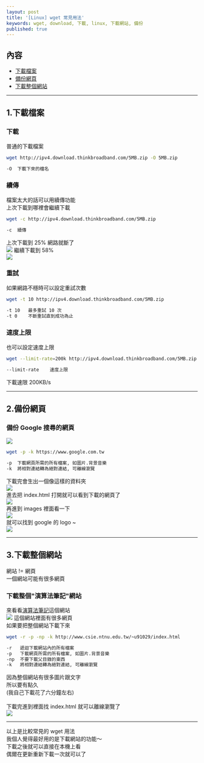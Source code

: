 ```yaml
---
layout: post
title: '[Linux] wget 常見用法'
keywords: wget, download, 下載, linux, 下載網站, 備份
published: true
---
```


## 內容
- [下載檔案](#downloadFile)
- [備份網頁](#backupPage)
- [下載整個網站](#downloadWebsite)

---

<a name="downloadFile"></a>

## 1.下載檔案

### 下載

普通的下載檔案<br>

```bash
wget http://ipv4.download.thinkbroadband.com/5MB.zip -O 5MB.zip

-O  下載下來的檔名
```

### 續傳

檔案太大的話可以用續傳功能<br>
上次下載到哪裡會繼續下載<br>

```bash
wget -c http://ipv4.download.thinkbroadband.com/5MB.zip

-c  續傳
```

上次下載到 25% 網路就斷了<br>
![](http://imgur.com/RHt0Erp.png)
繼續下載到 58%<br>
![](http://imgur.com/cD9sg5m.png)

### 重試

如果網路不穩時可以設定重試次數

```bash
wget -t 10 http://ipv4.download.thinkbroadband.com/5MB.zip

-t 10   最多重試 10 次
-t 0    不斷重試直到成功為止
```

### 速度上限

也可以設定速度上限

```bash
wget --limit-rate=200k http://ipv4.download.thinkbroadband.com/5MB.zip

--limit-rate    速度上限
```
下載速限 200KB/s

---

<a name="backupPage"></a>

## 2.備份網頁

### 備份 Google 搜尋的網頁

![](http://imgur.com/4sApmZP.png)

```bash
wget -p -k https://www.google.com.tw

-p  下載網頁所需的所有檔案, 如圖片.背景音樂
-k  將相對連結轉為絕對連結, 可離線瀏覽
```

下載完會生出一個像這樣的資料夾<br>
![](http://i.imgur.com/JMjX9kH.png)<br>
進去把 index.html 打開就可以看到下載的網頁了<br>
![](http://i.imgur.com/WkB5CJH.png)<br>
再進到 images 裡面看一下<br>
![](http://imgur.com/u18AwZs.png)<br>
就可以找到 google 的 logo ~ <br>
![](http://imgur.com/thElnfF.png)<br>

---

<a name="downloadWebsite"></a>

## 3.下載整個網站

網站 != 網頁<br>
一個網站可能有很多網頁<br>

### 下載整個"演算法筆記"網站

來看看<a href="http://www.csie.ntnu.edu.tw/~u91029/index.html" target="_blank">演算法筆記</a>這個網站<br>
![](http://imgur.com/Y4iMtPw.png)
這個網站裡面有很多網頁<br>
如果要把整個網站下載下來<br>

```bash
wget -r -p -np -k http://www.csie.ntnu.edu.tw/~u91029/index.html

-r   遞迴下載網站內的所有檔案
-p   下載網頁所需的所有檔案, 如圖片.背景音樂
-np  不要下載父目錄的東西
-k   將相對連結轉為絕對連結, 可離線瀏覽
```

因為整個網站有很多圖片跟文字<br>
所以要有點久<br>
(我自己下載花了六分鐘左右)<br>
<br>
下載完進到裡面找 index.html 就可以離線瀏覽了<br>
![](http://imgur.com/O7ztPzf.png)

---

以上是比較常見的 wget 用法<br>
我個人覺得最好用的是下載網站的功能～<br>
下載之後就可以直接在本機上看<br>
偶爾在更新重新下載一次就可以了<br>

